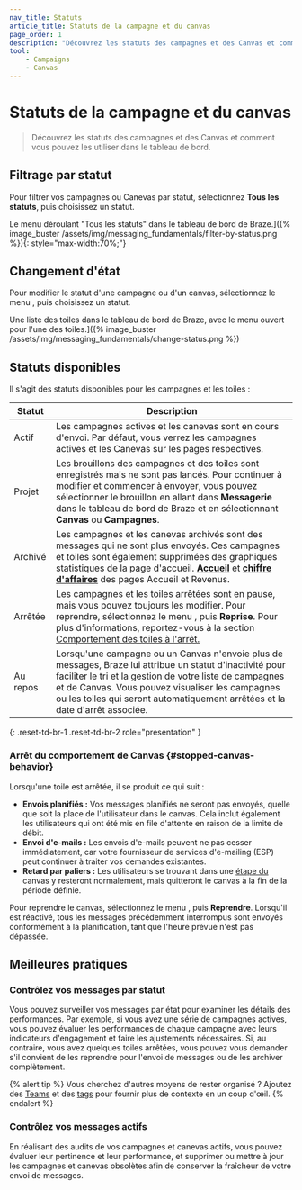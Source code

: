 ```yaml
---
nav_title: Statuts
article_title: Statuts de la campagne et du canvas
page_order: 1
description: "Découvrez les statuts des campagnes et des Canvas et comment les utiliser dans le tableau de bord."
tool:
    - Campaigns
    - Canvas
---
```


# Statuts de la campagne et du canvas

> Découvrez les statuts des campagnes et des Canvas et comment vous pouvez les utiliser dans le tableau de bord.

## Filtrage par statut

Pour filtrer vos campagnes ou Canevas par statut, sélectionnez **Tous les statuts**, puis choisissez un statut.

Le menu déroulant "Tous les statuts" dans le tableau de bord de Braze.]({% image_buster /assets/img/messaging_fundamentals/filter-by-status.png %}){: style="max-width:70%;"}

## Changement d'état

Pour modifier le statut d'une campagne ou d'un canvas, sélectionnez le menu <i class="fas fa-ellipsis-vertical"></i>, puis choisissez un statut.

Une liste des toiles dans le tableau de bord de Braze, avec le menu ouvert pour l'une des toiles.]({% image_buster /assets/img/messaging_fundamentals/change-status.png %})

## Statuts disponibles

Il s'agit des statuts disponibles pour les campagnes et les toiles :

| Statut | Description |
| --- | --- |
| Actif | Les campagnes actives et les canevas sont en cours d'envoi. Par défaut, vous verrez les campagnes actives et les Canevas sur les pages respectives. |
| Projet | Les brouillons des campagnes et des toiles sont enregistrés mais ne sont pas lancés. Pour continuer à modifier et commencer à envoyer, vous pouvez sélectionner le brouillon en allant dans **Messagerie** dans le tableau de bord de Braze et en sélectionnant **Canvas** ou **Campagnes**. |
| Archivé | Les campagnes et les canevas archivés sont des messages qui ne sont plus envoyés. Ces campagnes et toiles sont également supprimées des graphiques statistiques de la page d'accueil. [**Accueil**]({{site.baseurl}}/user_guide/analytics/dashboard/home_dashboard) et [**chiffre d'affaires**]({{site.baseurl}}/user_guide/analytics/reporting/revenue_report) des pages Accueil et Revenus.|
| Arrêtée | Les campagnes et les toiles arrêtées sont en pause, mais vous pouvez toujours les modifier. Pour reprendre, sélectionnez le menu <i class="fas fa-ellipsis-vertical"></i>, puis **Reprise**. Pour plus d'informations, reportez-vous à la section [Comportement des toiles à l'arrêt.](#stopped-canvas-behavior) |
| Au repos | Lorsqu'une campagne ou un Canvas n'envoie plus de messages, Braze lui attribue un statut d'inactivité pour faciliter le tri et la gestion de votre liste de campagnes et de Canvas. Vous pouvez visualiser les campagnes ou les toiles qui seront automatiquement arrêtées et la date d'arrêt associée. |
{: .reset-td-br-1 .reset-td-br-2 role="presentation" }

### Arrêt du comportement de Canvas {#stopped-canvas-behavior}

Lorsqu'une toile est arrêtée, il se produit ce qui suit :

- **Envois planifiés :** Vos messages planifiés ne seront pas envoyés, quelle que soit la place de l'utilisateur dans le canvas. Cela inclut également les utilisateurs qui ont été mis en file d'attente en raison de la limite de débit.
- **Envoi d'e-mails :** Les envois d'e-mails peuvent ne pas cesser immédiatement, car votre fournisseur de services d'e-mailing (ESP) peut continuer à traiter vos demandes existantes.
- **Retard par paliers :** Les utilisateurs se trouvant dans une [étape du]({{site.baseurl}}/user_guide/engagement_tools/canvas/canvas_components/delay_step/) canvas y resteront normalement, mais quitteront le canvas à la fin de la période définie.

Pour reprendre le canvas, sélectionnez le menu <i class="fas fa-ellipsis-vertical"></i>, puis **Reprendre**. Lorsqu'il est réactivé, tous les messages précédemment interrompus sont envoyés conformément à la planification, tant que l'heure prévue n'est pas dépassée.

## Meilleures pratiques

### Contrôlez vos messages par statut

Vous pouvez surveiller vos messages par état pour examiner les détails des performances. Par exemple, si vous avez une série de campagnes actives, vous pouvez évaluer les performances de chaque campagne avec leurs indicateurs d'engagement et faire les ajustements nécessaires. Si, au contraire, vous avez quelques toiles arrêtées, vous pouvez vous demander s'il convient de les reprendre pour l'envoi de messages ou de les archiver complètement.

{% alert tip %}
Vous cherchez d'autres moyens de rester organisé ? Ajoutez des [Teams]({{site.baseurl}}/user_guide/administrative/app_settings/manage_your_braze_users/teams) et des [tags]({{site.baseurl}}/user_guide/administrative/app_settings/tags) pour fournir plus de contexte en un coup d'œil.
{% endalert %}

### Contrôlez vos messages actifs

En réalisant des audits de vos campagnes et canevas actifs, vous pouvez évaluer leur pertinence et leur performance, et supprimer ou mettre à jour les campagnes et canevas obsolètes afin de conserver la fraîcheur de votre envoi de messages.
